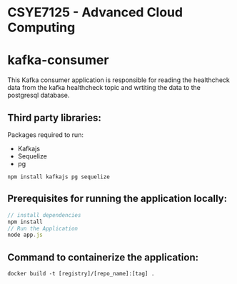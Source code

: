 # CSYE7125 - Advanced Cloud Computing
# kafka-consumer
This Kafka consumer application is responsible for reading the healthcheck data from the kafka healthcheck topic and wrtiting the data to the postgresql database.
## Third party libraries:
Packages required to run:
- Kafkajs
- Sequelize
- pg
```
npm install kafkajs pg sequelize
```
## Prerequisites for running the application locally:
```javascript
// install dependencies
npm install
// Run the Application
node app.js
```
## Command to containerize the application:
```
docker build -t [registry]/[repo_name]:[tag] .
```
